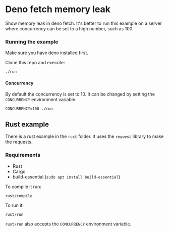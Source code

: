 # Deno fetch memory leak

Show memory leak in deno fetch. It's better to run this example on a server where concurrency can be set to a high 
number, such as 100. 

### Running the example

Make sure you have deno installed first.

Clone this repo and execute:

```
./run
```

#### Concurrency

By default the concurrency is set to 10. It can be changed by setting the `CONCURRENCY` environment variable.

```
CONCURRENCY=100 ./run
```

## Rust example

There is a rust example in the `rust` folder. It uses the `reqwest` library to make the requests.

### Requirements

- Rust
- Cargo
- build-essential (`sudo apt install build-essential`)

To compile it run:

```angular
rust/compile
```

To run it:

```
rust/run
```

`rust/run` also accepts the `CONCURRENCY` environment variable.
